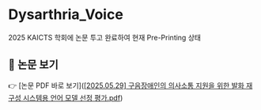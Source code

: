 # Dysarthria_Voice


2025 KAICTS 학회에 논문 투고 완료하여 현재 Pre-Printing 상태



## 📄 논문 보기
👉 [논문 PDF 바로 보기]([[2025.05.29] 구음장애인의 의사소통 지원을 위한 발화 재구성 시스템용 언어 모델 선정 평가.pdf](https://github.com/arthur1597/Dysarthria_Voice/blob/main/%5B2025.05.29%5D%20%E1%84%80%E1%85%AE%E1%84%8B%E1%85%B3%E1%86%B7%E1%84%8C%E1%85%A1%E1%86%BC%E1%84%8B%E1%85%A2%E1%84%8B%E1%85%B5%E1%86%AB%E1%84%8B%E1%85%B4%20%E1%84%8B%E1%85%B4%E1%84%89%E1%85%A1%E1%84%89%E1%85%A9%E1%84%90%E1%85%A9%E1%86%BC%20%E1%84%8C%E1%85%B5%E1%84%8B%E1%85%AF%E1%86%AB%E1%84%8B%E1%85%B3%E1%86%AF%20%E1%84%8B%E1%85%B1%E1%84%92%E1%85%A1%E1%86%AB%20%E1%84%87%E1%85%A1%E1%86%AF%E1%84%92%E1%85%AA%20%E1%84%8C%E1%85%A2%E1%84%80%E1%85%AE%E1%84%89%E1%85%A5%E1%86%BC%20%E1%84%89%E1%85%B5%E1%84%89%E1%85%B3%E1%84%90%E1%85%A6%E1%86%B7%E1%84%8B%E1%85%AD%E1%86%BC%20%E1%84%8B%E1%85%A5%E1%86%AB%E1%84%8B%E1%85%A5%20%E1%84%86%E1%85%A9%E1%84%83%E1%85%A6%E1%86%AF%20%E1%84%89%E1%85%A5%E1%86%AB%E1%84%8C%E1%85%A5%E1%86%BC%20%E1%84%91%E1%85%A7%E1%86%BC%E1%84%80%E1%85%A1.pdf))

